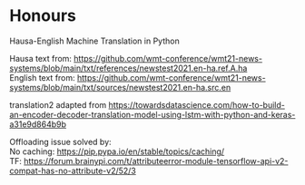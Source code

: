# Honours
Hausa-English Machine Translation in Python

Hausa text from: https://github.com/wmt-conference/wmt21-news-systems/blob/main/txt/references/newstest2021.en-ha.ref.A.ha <br />
English text from: https://github.com/wmt-conference/wmt21-news-systems/blob/main/txt/sources/newstest2021.en-ha.src.en

translation2 adapted from https://towardsdatascience.com/how-to-build-an-encoder-decoder-translation-model-using-lstm-with-python-and-keras-a31e9d864b9b

Offloading issue solved by: <br />
No caching: https://pip.pypa.io/en/stable/topics/caching/ <br />
TF: https://forum.brainypi.com/t/attributeerror-module-tensorflow-api-v2-compat-has-no-attribute-v2/52/3

